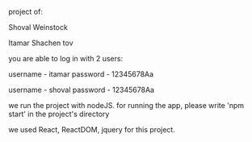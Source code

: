 project of:

Shoval Weinstock

Itamar Shachen tov

you are able to log in with 2 users:

username - itamar    password - 12345678Aa

username - shoval    password - 12345678Aa

we run the project with nodeJS. for running the app, please write 'npm start' in the project's directory

we used React, ReactDOM, jquery for this project.
